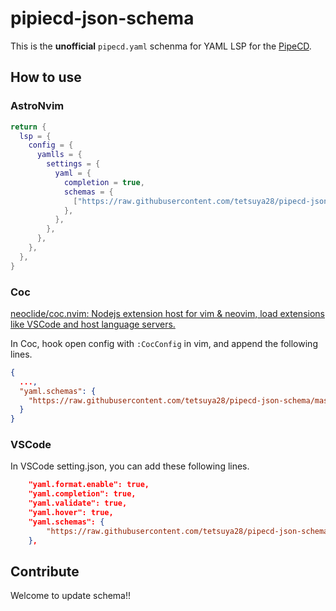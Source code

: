 # pipiecd-json-schema
This is the **unofficial** `pipecd.yaml` schenma for YAML LSP for the [PipeCD](https://github.com/pipe-cd/pipecd).

## How to use

### AstroNvim
```lua
return {
  lsp = {
    config = {
      yamlls = {
        settings = {
          yaml = {
            completion = true,
            schemas = {
              ["https://raw.githubusercontent.com/tetsuya28/pipecd-json-schema/master/pipecd.yaml.json"] = "app.pipecd.yaml",
            },
          },
        },
      },
    },
  },
}
```

### Coc
[neoclide/coc.nvim: Nodejs extension host for vim & neovim, load extensions like VSCode and host language servers.](https://github.com/neoclide/coc.nvim)

In Coc, hook open config with `:CocConfig` in vim, and append the following lines.

```json
{
  ...,
  "yaml.schemas": {
    "https://raw.githubusercontent.com/tetsuya28/pipecd-json-schema/master/pipecd.yaml.json": ["*pipecd.yaml", "*pipe.yaml"]
  }
}
```

### VSCode
In VSCode setting.json, you can add these following lines.

```json
    "yaml.format.enable": true,
    "yaml.completion": true,
    "yaml.validate": true,
    "yaml.hover": true,
    "yaml.schemas": {
        "https://raw.githubusercontent.com/tetsuya28/pipecd-json-schema/master/pipecd.yaml.json": ["*pipecd.yaml", "*pipe.yaml"],
    },
```

## Contribute
Welcome to update schema!!
